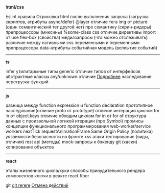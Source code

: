 **html/css**

Eslint правила
Отрисовка html после выполнения запроса (загрузка скриптов, атрибуты async/defer)
@layer
отличие тега img от picture (один семантический тег другой нет)
про семантику (скрин-ридеры)
препроцессоры (миксины)
%some-class
css отличие директивы import от use
flex-box (свойства)
медиазапросы (что можно отслеживать)
различие между нативными css переменными и переменными препроцессора
data-атрибуты
событийная модель (всплытие событий)

***
**ts**

infer
утилитарыные типы
generic
отличие типов от интерфейсов
абстрактные классы
any/unknown отличие [Подробнее](https://ru.hexlet.io/courses/typescript-basics/lessons/type-hierarcy/theory_unit)
наследование
перегрузка функций

***
**js**

разница между function expression и function declaration
прототипное наследование(отличие proto от prototype)
отличие интерации циклом for in от object.keys
отличие обходим циклом for in от for of
структура данных с произвольной логикой итерации (про Symbol)
промисы
концепции функционального программирования
web-worker/service workers
nextTick
requestAnimationFrame
Same Origin Policy (политика)
уязвимости безопасности на фронте
xss атаки
тестирование (виды, отличия)
rest api (методы)
mock-запросы к бэкенду
git (хаски)
копирование объектов

***
**react**

этапы жизненного цикла/хуки
способы принудительного рендера компонентов
ключи в реакте
react fiber

git
 [git rerere](https://dzen.ru/a/XzJ2oxitQUYaiRc8)
 [Отмена действий](https://nuancesprog.ru/p/7659/)
 
 